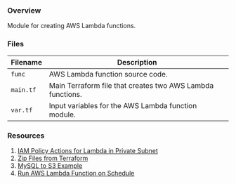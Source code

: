 ### Overview

Module for creating AWS Lambda functions.

### Files

| Filename                        | Description                                                                                  |
|---------------------------------|----------------------------------------------------------------------------------------------|
| `func`                          | AWS Lambda function source code.                                                             |
| `main.tf`                       | Main Terraform file that creates two AWS Lambda functions.                                   |
| `var.tf`                        | Input variables for the AWS Lambda function module.                                          |

### Resources

1) [IAM Policy Actions for Lambda in Private Subnet](https://github.com/serverless/serverless/issues/2780#issuecomment-312647780)
2) [Zip Files from Terraform](https://www.terraform.io/docs/providers/archive/d/archive_file.html)
3) [MySQL to S3 Example](https://github.com/crusepartnership/mysqldump-to-s3)
4) [Run AWS Lambda Function on Schedule](https://docs.aws.amazon.com/AmazonCloudWatch/latest/events/RunLambdaSchedule.html)
